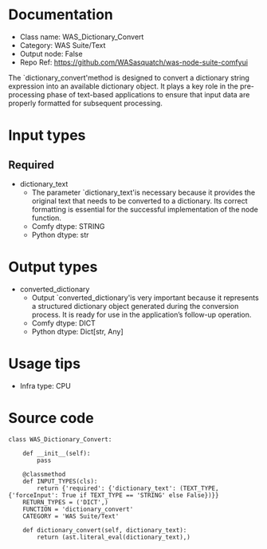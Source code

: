 # Documentation
- Class name: WAS_Dictionary_Convert
- Category: WAS Suite/Text
- Output node: False
- Repo Ref: https://github.com/WASasquatch/was-node-suite-comfyui

The `dictionary_convert'method is designed to convert a dictionary string expression into an available dictionary object. It plays a key role in the pre-processing phase of text-based applications to ensure that input data are properly formatted for subsequent processing.

# Input types
## Required
- dictionary_text
    - The parameter `dictionary_text'is necessary because it provides the original text that needs to be converted to a dictionary. Its correct formatting is essential for the successful implementation of the node function.
    - Comfy dtype: STRING
    - Python dtype: str

# Output types
- converted_dictionary
    - Output `converted_dictionary'is very important because it represents a structured dictionary object generated during the conversion process. It is ready for use in the application’s follow-up operation.
    - Comfy dtype: DICT
    - Python dtype: Dict[str, Any]

# Usage tips
- Infra type: CPU

# Source code
```
class WAS_Dictionary_Convert:

    def __init__(self):
        pass

    @classmethod
    def INPUT_TYPES(cls):
        return {'required': {'dictionary_text': (TEXT_TYPE, {'forceInput': True if TEXT_TYPE == 'STRING' else False})}}
    RETURN_TYPES = ('DICT',)
    FUNCTION = 'dictionary_convert'
    CATEGORY = 'WAS Suite/Text'

    def dictionary_convert(self, dictionary_text):
        return (ast.literal_eval(dictionary_text),)
```